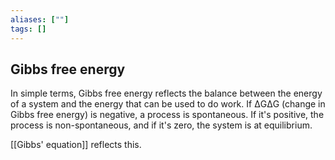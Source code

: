```yaml
---
aliases: [""]
tags: []
---
```


## Gibbs free energy

In simple terms, Gibbs free energy reflects the balance between the energy of a system and the energy that can be used to do work. If ΔGΔG (change in Gibbs free energy) is negative, a process is spontaneous. If it's positive, the process is non-spontaneous, and if it's zero, the system is at equilibrium.

[[Gibbs' equation]] reflects this.

